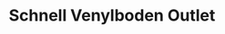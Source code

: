 ---
title: "Schnell Venylboden Outlet"
url: /weiterstadt/schnell-venylboden-outlet/
shop: Teppiche
---